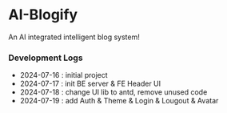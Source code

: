 # AI-Blogify
 An AI integrated intelligent blog system!



### Development Logs
- 2024-07-16 : initial project
- 2024-07-17 : init BE server & FE Header UI
- 2024-07-18 : change UI lib to antd, remove unused code
- 2024-07-19 : add Auth & Theme & Login & Lougout & Avatar